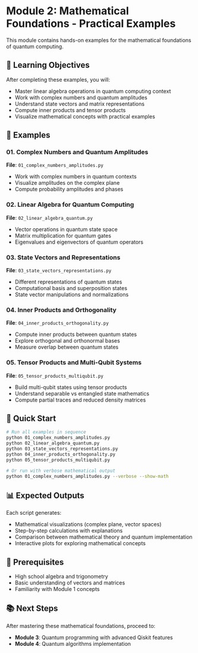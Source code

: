 # Module 2: Mathematical Foundations - Practical Examples

This module contains hands-on examples for the mathematical foundations of quantum computing.

## 🎯 Learning Objectives

After completing these examples, you will:
- Master linear algebra operations in quantum computing context
- Work with complex numbers and quantum amplitudes
- Understand state vectors and matrix representations
- Compute inner products and tensor products
- Visualize mathematical concepts with practical examples

## 📝 Examples

### 01. Complex Numbers and Quantum Amplitudes
**File**: `01_complex_numbers_amplitudes.py`
- Work with complex numbers in quantum contexts
- Visualize amplitudes on the complex plane
- Compute probability amplitudes and phases

### 02. Linear Algebra for Quantum Computing
**File**: `02_linear_algebra_quantum.py`
- Vector operations in quantum state space
- Matrix multiplication for quantum gates
- Eigenvalues and eigenvectors of quantum operators

### 03. State Vectors and Representations
**File**: `03_state_vectors_representations.py`
- Different representations of quantum states
- Computational basis and superposition states
- State vector manipulations and normalizations

### 04. Inner Products and Orthogonality
**File**: `04_inner_products_orthogonality.py`
- Compute inner products between quantum states
- Explore orthogonal and orthonormal bases
- Measure overlap between quantum states

### 05. Tensor Products and Multi-Qubit Systems
**File**: `05_tensor_products_multiqubit.py`
- Build multi-qubit states using tensor products
- Understand separable vs entangled state mathematics
- Compute partial traces and reduced density matrices

## 🚀 Quick Start

```bash
# Run all examples in sequence
python 01_complex_numbers_amplitudes.py
python 02_linear_algebra_quantum.py
python 03_state_vectors_representations.py
python 04_inner_products_orthogonality.py
python 05_tensor_products_multiqubit.py

# Or run with verbose mathematical output
python 01_complex_numbers_amplitudes.py --verbose --show-math
```

## 📊 Expected Outputs

Each script generates:
- Mathematical visualizations (complex plane, vector spaces)
- Step-by-step calculations with explanations
- Comparison between mathematical theory and quantum implementation
- Interactive plots for exploring mathematical concepts

## 🔧 Prerequisites

- High school algebra and trigonometry
- Basic understanding of vectors and matrices
- Familiarity with Module 1 concepts

## 📚 Next Steps

After mastering these mathematical foundations, proceed to:
- **Module 3**: Quantum programming with advanced Qiskit features
- **Module 4**: Quantum algorithms implementation
